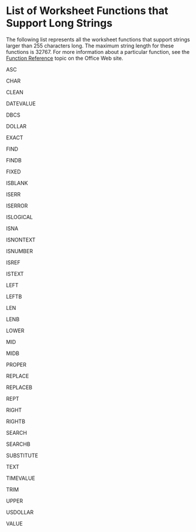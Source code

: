 
# List of Worksheet Functions that Support Long Strings

The following list represents all the worksheet functions that support strings larger than 255 characters long. The maximum string length for these functions is 32767. For more information about a particular function, see the  [Function Reference](http://office.microsoft.com/en-us/excel-help/list-of-worksheet-functions-by-category-HP010079186.aspx) topic on the Office Web site.

ASC

CHAR

CLEAN

DATEVALUE

DBCS

DOLLAR

EXACT

FIND

FINDB

FIXED

ISBLANK

ISERR

ISERROR

ISLOGICAL

ISNA

ISNONTEXT

ISNUMBER

ISREF

ISTEXT

LEFT

LEFTB

LEN

LENB

LOWER

MID

MIDB

PROPER

REPLACE

REPLACEB

REPT

RIGHT

RIGHTB

SEARCH

SEARCHB

SUBSTITUTE

TEXT

TIMEVALUE

TRIM

UPPER

USDOLLAR

VALUE
